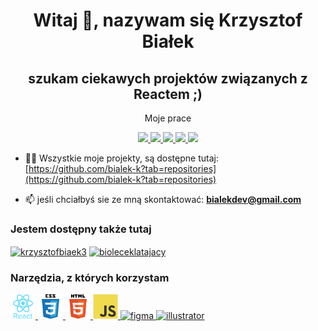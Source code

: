 <h1 align="center">Witaj 👋, nazywam się Krzysztof Białek</h1>
<h2 align="center">szukam ciekawych projektów związanych z Reactem ;)</h2>

<div align="center">

  <p>Moje prace</p>
  
  <a href="https://github.com/bialek-k/dafox-design">
<img width="300px" src="https://user-images.githubusercontent.com/57173170/222347943-88606ee3-1f73-43e6-99c2-2809ad2d16f2.png" />
  </a>
  <a href="https://github.com/bialek-k/Sucharromana-app">
<img width="300px" src="https://user-images.githubusercontent.com/57173170/151368610-6393d4c0-6ee2-4910-a8d0-e3951d14a877.png" />
  </a>
  <a href="https://github.com/bialek-k/memorki">
    <img width="300px" src="https://user-images.githubusercontent.com/57173170/216522698-bef58157-c45f-4676-86a9-e4096bff5e1a.png"/>
  </a>
  <a href="https://www.krzysztof-bialek.pl">
<img width="300px" src="https://user-images.githubusercontent.com/57173170/164685876-aa9b6f5e-a0d2-4b4e-99b9-c33a7f8f82f1.png" />
  </a>
  <a href="https://github.com/bialek-k/Weather-App">
<img width="300px" src="https://user-images.githubusercontent.com/57173170/151369278-f01632f8-c805-4983-8b8b-03e1a17acfe9.png" />
  </a>
</div>


- 👨‍💻 Wszystkie moje projekty, są dostępne tutaj: [https://github.com/bialek-k?tab=repositories](https://github.com/bialek-k?tab=repositories)

- 📫 jeśli chciałbyś sie ze mną skontaktować: **bialekdev@gmail.com**



<h3 align="left">Jestem dostępny także tutaj</h3>
<p align="left">
<a href="https://twitter.com/krzysztofbiaek3" target="blank"><img align="center" src="https://raw.githubusercontent.com/rahuldkjain/github-profile-readme-generator/master/src/images/icons/Social/twitter.svg" alt="krzysztofbiaek3" height="30" width="40" /></a>
<a href="https://fb.com/bioleceklatajacy" target="blank"><img align="center" src="https://raw.githubusercontent.com/rahuldkjain/github-profile-readme-generator/master/src/images/icons/Social/facebook.svg" alt="bioleceklatajacy" height="30" width="40" /></a>
</p>

<h3 align="left">Narzędzia, z których korzystam</h3>
<p align="left"> 
<a href="https://reactjs.org/" target="_blank" rel="noreferrer"> <img src="https://raw.githubusercontent.com/devicons/devicon/master/icons/react/react-original-wordmark.svg" alt="react" width="40" height="40"/> </a><a href="https://www.w3schools.com/css/" target="_blank" rel="noreferrer"> <img src="https://raw.githubusercontent.com/devicons/devicon/master/icons/css3/css3-original-wordmark.svg" alt="css3" width="40" height="40"/> </a>  <a href="https://www.w3.org/html/" target="_blank" rel="noreferrer"> <img src="https://raw.githubusercontent.com/devicons/devicon/master/icons/html5/html5-original-wordmark.svg" alt="html5" width="40" height="40"/> </a> <a href="https://developer.mozilla.org/en-US/docs/Web/JavaScript" target="_blank" rel="noreferrer"> <img src="https://raw.githubusercontent.com/devicons/devicon/master/icons/javascript/javascript-original.svg" alt="javascript" width="40" height="40"/> </a><a href="https://www.figma.com/" target="_blank" rel="noreferrer"> <img src="https://www.vectorlogo.zone/logos/figma/figma-icon.svg" alt="figma" width="40" height="40"/> </a> <a href="https://www.adobe.com/in/products/illustrator.html" target="_blank" rel="noreferrer"> <img src="https://www.vectorlogo.zone/logos/adobe_illustrator/adobe_illustrator-icon.svg" alt="illustrator" width="40" height="40"/> </a> </p>
